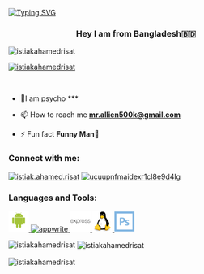 [![Typing SVG](https://readme-typing-svg.herokuapp.com?color=FF6E29&background=000000BE&center=true&vCenter=true&lines=Hello+I+am+Istiak+Ahamed+Risat;This+Is+Just+Not+A+Name;This+Name+Is+Brand%F0%9F%98%8E%F0%9F%98%88;Thank+You+Everyone%F0%9F%A5%B0)](https://git.io/typing-svg)
<h3 align="center">Hey I am from Bangladesh🇧🇩</h3>

<p align="left"> <img src="https://komarev.com/ghpvc/?username=istiakahamedrisat&label=Profile%20views&color=0e75b6&style=flat" alt="istiakahamedrisat" /> </p>

<p align="left"> <a href="https://github.com/ryo-ma/github-profile-trophy"><img src="https://github-profile-trophy.vercel.app/?username=istiakahamedrisat" alt="istiakahamedrisat" /></a> </p>

<p align="left"> <a href="https://twitter.com/" target="blank"><img src="https://img.shields.io/twitter/follow/?logo=twitter&style=for-the-badge" alt="" /></a> </p>

- 🔰I am psycho ***

- 📫 How to reach me **mr.allien500k@gmail.com**

- ⚡ Fun fact **Funny Man🤪**

<h3 align="left">Connect with me:</h3>
<p align="left">
<a href="https://www.facebook.com/istiak.ahamed.risat" target="blank"><img align="center" src="https://raw.githubusercontent.com/rahuldkjain/github-profile-readme-generator/master/src/images/icons/Social/facebook.svg" alt="istiak.ahamed.risat" height="30" width="40" /></a>
<a href="https://youtube.com/channel/UCuuPNFMAidEXR1cl8E9D4lg" target="blank"><img align="center" src="https://raw.githubusercontent.com/rahuldkjain/github-profile-readme-generator/master/src/images/icons/Social/youtube.svg" alt="ucuupnfmaidexr1cl8e9d4lg" height="30" width="40" /></a>
</p>

<h3 align="left">Languages and Tools:</h3>
<p align="left"> <a href="https://developer.android.com" target="_blank" rel="noreferrer"> <img src="https://raw.githubusercontent.com/devicons/devicon/master/icons/android/android-original-wordmark.svg" alt="android" width="40" height="40"/> </a> <a href="https://appwrite.io" target="_blank" rel="noreferrer"> <img src="https://www.vectorlogo.zone/logos/appwriteio/appwriteio-icon.svg" alt="appwrite" width="40" height="40"/> </a> <a href="https://expressjs.com" target="_blank" rel="noreferrer"> <img src="https://raw.githubusercontent.com/devicons/devicon/master/icons/express/express-original-wordmark.svg" alt="express" width="40" height="40"/> </a> <a href="https://www.linux.org/" target="_blank" rel="noreferrer"> <img src="https://raw.githubusercontent.com/devicons/devicon/master/icons/linux/linux-original.svg" alt="linux" width="40" height="40"/> </a> <a href="https://www.photoshop.com/en" target="_blank" rel="noreferrer"> <img src="https://raw.githubusercontent.com/devicons/devicon/master/icons/photoshop/photoshop-line.svg" alt="photoshop" width="40" height="40"/> </a> </p>

<p><img align="left" src="https://github-readme-stats.vercel.app/api/top-langs?username=istiakahamedrisat&show_icons=true&locale=en&layout=compact" alt="istiakahamedrisat" /></p>

<p>&nbsp;<img align="center" src="https://github-readme-stats.vercel.app/api?username=istiakahamedrisat&show_icons=true&locale=en" alt="istiakahamedrisat" /></p>

<p><img align="center" src="https://github-readme-streak-stats.herokuapp.com/?user=istiakahamedrisat&" alt="istiakahamedrisat" /></p>
